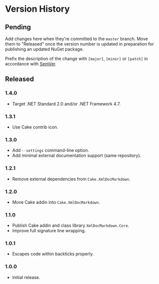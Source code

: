 # Version History

## Pending

Add changes here when they're committed to the `master` branch. Move them to "Released" once the version number
is updated in preparation for publishing an updated NuGet package.

Prefix the description of the change with `[major]`, `[minor]` or `[patch]` in accordance with [SemVer](http://semver.org).

## Released

### 1.4.0

* Target .NET Standard 2.0 and/or .NET Framework 4.7.

### 1.3.1

* Use Cake contrib icon.

### 1.3.0

* Add `--settings` command-line option.
* Add minimal external documentation support (same repository).

### 1.2.1

* Remove external dependencies from `Cake.XmlDocMarkdown`.

### 1.2.0

* Move Cake addin into `Cake.XmlDocMarkdown`.

### 1.1.0

* Publish Cake addin and class library `XmlDocMarkdown.Core`.
* Improve full signature line wrapping.

### 1.0.1

* Escapes code within backticks properly.

### 1.0.0

* Initial release.
